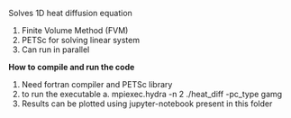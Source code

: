 Solves 1D heat diffusion equation 
 1. Finite Volume Method (FVM) 
 2. PETSc for solving linear system
 3. Can run in parallel
 
**How to compile and run the code** 
 1. Need fortran compiler and PETSc library 
 2. to run the executable 
    a. mpiexec.hydra -n 2 ./heat_diff -pc_type gamg
 3. Results can be plotted using jupyter-notebook present in this folder
